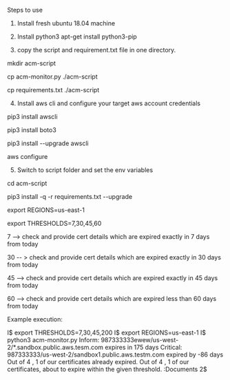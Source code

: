 Steps to use

1. Install fresh ubuntu 18.04 machine
2. Install python3
apt-get install python3-pip

3. copy the script and requirement.txt file in one directory.

mkdir acm-script

cp acm-monitor.py ./acm-script

cp requirements.txt ./acm-script

4. Install aws cli and configure your target aws account credentials

pip3 install awscli

pip3 install boto3

pip3 install --upgrade awscli

aws configure


5.  Switch to script folder and set the env variables

cd acm-script

pip3 install -q -r requirements.txt --upgrade

export REGIONS=us-east-1

export THRESHOLDS=7,30,45,60

7 --> check and provide cert details which are expired exactly in 7 days from today

30 -- > check and provide cert details which are expired exactly in 30 days from today

45 --> check and provide cert details which are expired exactly in 45 days from today

60 --> check and provide cert details which are expired less than 60 days from today



Example execution:

I$ export THRESHOLDS=7,30,45,200
I$ export REGIONS=us-east-1
I$ python3 acm-monitor.py 
Inform: 987333333ewew/us-west-2/*.sandbox.public.aws.tesm.com expires in 175 days
Critical: 987333333/us-west-2/sandbox1.public.aws.testm.com expired by -86 days
Out of 4 , 1 of our certificates already expired.
Out of 4 , 1 of our certificates, about to expire within the given threshold.
:Documents 2$ 
